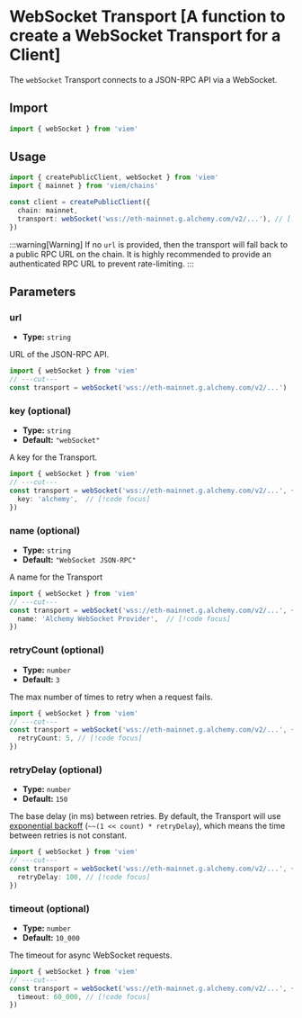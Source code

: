 # WebSocket Transport [A function to create a WebSocket Transport for a Client]

The `webSocket` Transport connects to a JSON-RPC API via a WebSocket.

## Import

```ts twoslash
import { webSocket } from 'viem'
```

## Usage

```ts twoslash {4}
import { createPublicClient, webSocket } from 'viem'
import { mainnet } from 'viem/chains'

const client = createPublicClient({
  chain: mainnet, 
  transport: webSocket('wss://eth-mainnet.g.alchemy.com/v2/...'), // [!code focus]
})
```

:::warning[Warning]
If no `url` is provided, then the transport will fall back to a public RPC URL on the chain. It is highly recommended to provide an authenticated RPC URL to prevent rate-limiting.
:::

## Parameters

### url

- **Type:** `string`

URL of the JSON-RPC API.

```ts twoslash
import { webSocket } from 'viem'
// ---cut---
const transport = webSocket('wss://eth-mainnet.g.alchemy.com/v2/...')
```

### key (optional)

- **Type:** `string`
- **Default:** `"webSocket"`

A key for the Transport.

```ts twoslash
import { webSocket } from 'viem'
// ---cut---
const transport = webSocket('wss://eth-mainnet.g.alchemy.com/v2/...', { 
  key: 'alchemy',  // [!code focus]
})
```

### name (optional)

- **Type:** `string`
- **Default:** `"WebSocket JSON-RPC"`

A name for the Transport

```ts twoslash
import { webSocket } from 'viem'
// ---cut---
const transport = webSocket('wss://eth-mainnet.g.alchemy.com/v2/...', { 
  name: 'Alchemy WebSocket Provider',  // [!code focus]
})
```

### retryCount (optional)

- **Type:** `number`
- **Default:** `3`

The max number of times to retry when a request fails.

```ts twoslash
import { webSocket } from 'viem'
// ---cut---
const transport = webSocket('wss://eth-mainnet.g.alchemy.com/v2/...', {
  retryCount: 5, // [!code focus]
})
```

### retryDelay (optional)

- **Type:** `number`
- **Default:** `150`

The base delay (in ms) between retries. By default, the Transport will use [exponential backoff](https://en.wikipedia.org/wiki/Exponential_backoff) (`~~(1 << count) * retryDelay`), which means the time between retries is not constant.

```ts twoslash
import { webSocket } from 'viem'
// ---cut---
const transport = webSocket('wss://eth-mainnet.g.alchemy.com/v2/...', {
  retryDelay: 100, // [!code focus]
})
```

### timeout (optional)

- **Type:** `number`
- **Default:** `10_000`

The timeout for async WebSocket requests.

```ts twoslash
import { webSocket } from 'viem'
// ---cut---
const transport = webSocket('wss://eth-mainnet.g.alchemy.com/v2/...', {
  timeout: 60_000, // [!code focus]
})
```
